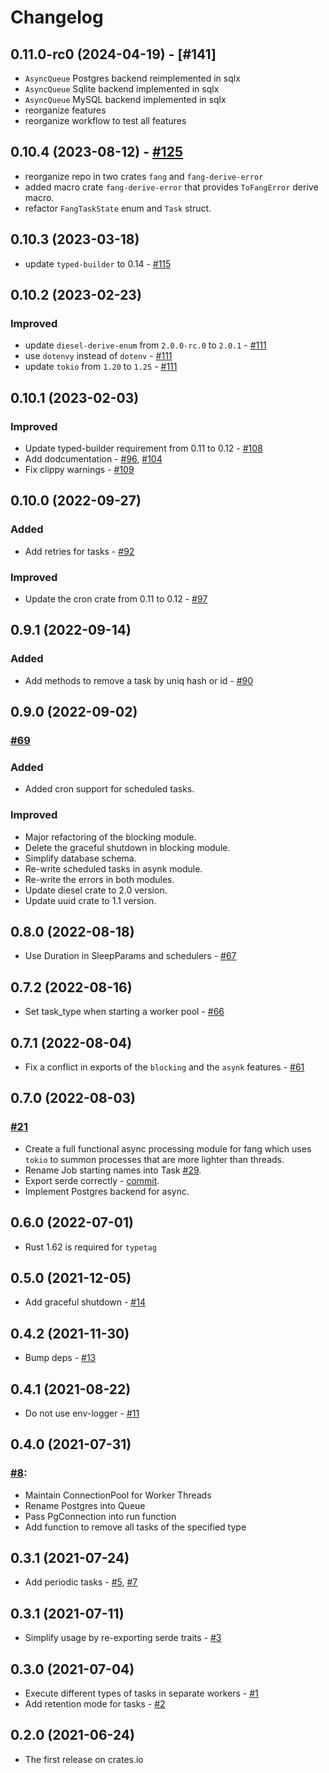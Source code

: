 # Changelog

## 0.11.0-rc0 (2024-04-19) - [#141]
- `AsyncQueue` Postgres backend reimplemented in sqlx
- `AsyncQueue` Sqlite backend implemented in sqlx
- `AsyncQueue` MySQL backend implemented in sqlx
- reorganize features
- reorganize workflow to test all features

## 0.10.4 (2023-08-12) - [#125](https://github.com/ayrat555/fang/pull/125)

- reorganize repo in two crates `fang` and `fang-derive-error`
- added macro crate `fang-derive-error` that provides `ToFangError` derive macro.
- refactor `FangTaskState` enum and `Task` struct.

## 0.10.3 (2023-03-18)

- update `typed-builder` to 0.14 - [#115](https://github.com/ayrat555/fang/pull/115)

## 0.10.2 (2023-02-23)

### Improved

- update `diesel-derive-enum` from `2.0.0-rc.0` to `2.0.1` - [#111](https://github.com/ayrat555/fang/pull/111)
- use `dotenvy` instead of `dotenv` - [#111](https://github.com/ayrat555/fang/pull/111)
- update `tokio` from `1.20` to `1.25` - [#111](https://github.com/ayrat555/fang/pull/111)

## 0.10.1 (2023-02-03)

### Improved

- Update typed-builder requirement from 0.11 to 0.12 - [#108](https://github.com/ayrat555/fang/pull/108)
- Add dodcumentation - [#96](https://github.com/ayrat555/fang/pull/96), [#104](https://github.com/ayrat555/fang/pull/104)
- Fix clippy warnings - [#109](https://github.com/ayrat555/fang/pull/109)

## 0.10.0 (2022-09-27)

### Added

- Add retries for tasks - [#92](https://github.com/ayrat555/fang/pull/92)

### Improved

- Update the cron crate from 0.11 to 0.12 - [#97](https://github.com/ayrat555/fang/pull/97)

## 0.9.1 (2022-09-14)

### Added

- Add methods to remove a task by uniq hash or id - [#90](https://github.com/ayrat555/fang/pull/90)

## 0.9.0 (2022-09-02)

###  [#69](https://github.com/ayrat555/fang/pull/69)

### Added

- Added cron support for scheduled tasks.

### Improved
- Major refactoring of the blocking module.
- Delete the graceful shutdown in blocking module.
- Simplify database schema.
- Re-write scheduled tasks in asynk module.
- Re-write the errors in both modules.
- Update diesel crate to 2.0 version.
- Update uuid crate to 1.1 version.

## 0.8.0 (2022-08-18)

- Use Duration in SleepParams and schedulers - [#67](https://github.com/ayrat555/fang/pull/67)

## 0.7.2 (2022-08-16)

- Set task_type when starting a worker pool - [#66](https://github.com/ayrat555/fang/pull/66)

## 0.7.1 (2022-08-04)

- Fix a conflict in exports of the `blocking` and the `asynk` features - [#61](https://github.com/ayrat555/fang/pull/61)

## 0.7.0 (2022-08-03)

### [#21](https://github.com/ayrat555/fang/pull/21)

- Create a full functional async processing module for fang which uses `tokio` to summon processes that are more lighter than threads.
- Rename Job starting names into Task [#29](https://github.com/ayrat555/fang/pull/29).
- Export serde correctly - [commit](https://github.com/ayrat555/fang/pull/21/commits/cf2ce19c970e93d71e387526e882c67db53cea18).
- Implement Postgres backend for async.

## 0.6.0 (2022-07-01)

- Rust 1.62 is required for `typetag`

## 0.5.0 (2021-12-05)

- Add graceful shutdown - [#14](https://github.com/ayrat555/fang/pull/14)

## 0.4.2 (2021-11-30)

- Bump deps - [#13](https://github.com/ayrat555/fang/pull/13)

## 0.4.1 (2021-08-22)

- Do not use env-logger - [#11](https://github.com/ayrat555/fang/pull/11)

## 0.4.0 (2021-07-31)

### [#8](https://github.com/ayrat555/fang/pull/8):

- Maintain ConnectionPool for Worker Threads
- Rename Postgres into Queue
- Pass PgConnection into run function
- Add function to remove all tasks of the specified type

## 0.3.1 (2021-07-24)

- Add periodic tasks - [#5](https://github.com/ayrat555/fang/pull/5), [#7](https://github.com/ayrat555/fang/pull/7)

## 0.3.1 (2021-07-11)

- Simplify usage by re-exporting serde traits - [#3](https://github.com/ayrat555/fang/pull/3)

## 0.3.0 (2021-07-04)

- Execute different types of tasks in separate workers - [#1](https://github.com/ayrat555/fang/pull/1)
- Add retention mode for tasks - [#2](https://github.com/ayrat555/fang/pull/2)

## 0.2.0 (2021-06-24)

- The first release on crates.io
